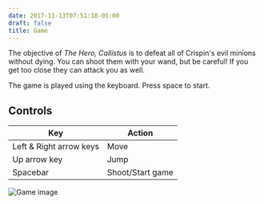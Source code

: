 ```yaml
---
date: 2017-11-13T07:51:18-05:00
draft: false
title: Game
---
```


The objective of *The Hero, Callistus* is to defeat all of Crispin's evil
minions without dying. You can shoot them with your wand, but be careful! If you
get too close they can attack you as well.

The game is played using the keyboard. Press space to start.

## Controls

| Key                     | Action           |
| ----------------------- | ---------------- |
| Left & Right arrow keys | Move             |
| Up arrow key            | Jump             |
| Spacebar                | Shoot/Start game |

![Game image](images/game/game-3.png)
